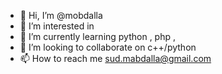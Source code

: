 - 👋 Hi, I’m @mobdalla
- 👀 I’m interested in  
- 🌱 I’m currently learning python , php ,
- 💞️ I’m looking to collaborate on c++/python
- 📫 How to reach me sud.mabdalla@gmail.com

<!---
mobdalla/mobdalla is a ✨ special ✨ repository because its `README.md` (this file) appears on your GitHub profile.
You can click the Preview link to take a look at your changes.
--->
